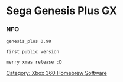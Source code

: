# Sega Genesis Plus GX

### NFO

    genesis_plus 0.98

    first public version

    merry xmas release :D

[Category: Xbox 360 Homebrew Software](../Category_Xbox360_Homebrew_Software)
